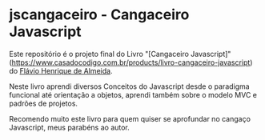 # jscangaceiro - Cangaceiro Javascript

Este repositório é o projeto final do Livro "[Cangaceiro Javascript]"(https://www.casadocodigo.com.br/products/livro-cangaceiro-javascript) do [Flávio Henrique de Almeida](https://github.com/flaviohenriquealmeida/).

Neste livro aprendi diversos Conceitos do Javascript desde o paradigma funcional até orientação a objetos, aprendi também sobre o modelo MVC e padrões de projetos.

Recomendo muito este livro para quem quiser se aprofundar no cangaço Javascript, meus parabéns ao autor.

